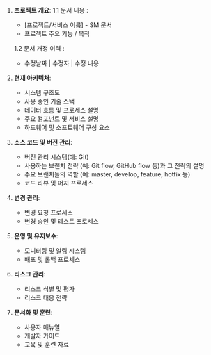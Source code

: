 



1. **프로젝트 개요**:
    1.1 문서 내용 : 
    - [프로젝트/서비스 이름] - SM 문서
    - 프로젝트 주요 기능 / 목적
    
	1.2 문서 개정 이력 :
    -  수정날짜 | 수정자 | 수정 내용
     
2. **현재 아키텍처**:
    
    - 시스템 구조도
    - 사용 중인 기술 스택
    - 데이터 흐름 및 프로세스 설명
    - 주요 컴포넌트 및 서비스 설명
    - 하드웨어 및 소프트웨어 구성 요소

3. **소스 코드 및 버전 관리**:
    
    - 버전 관리 시스템(예: Git)
    - 사용하는 브랜치 전략 (예: Git flow, GitHub flow 등)과 그 전략의 설명
    - 주요 브랜치들의 역할 (예: master, develop, feature, hotfix 등)
    - 코드 리뷰 및 머지 프로세스
4. **변경 관리**:
    
    - 변경 요청 프로세스
    - 변경 승인 및 테스트 프로세스
5. **운영 및 유지보수**:
    
    - 모니터링 및 알림 시스템
    - 배포 및 롤백 프로세스
6. **리스크 관리**:
    
    - 리스크 식별 및 평가
    - 리스크 대응 전략
7. **문서화 및 훈련**:
    
    - 사용자 매뉴얼
    - 개발자 가이드
    - 교육 및 훈련 자료

